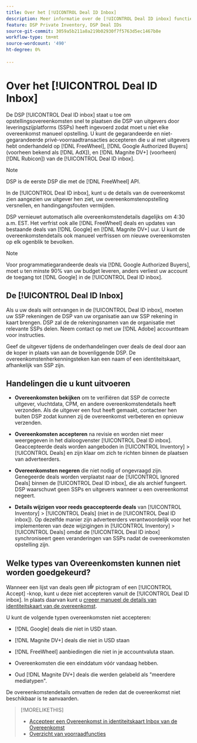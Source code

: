 ```yaml
---
title: Over het [!UICONTROL Deal ID Inbox]
description: Meer informatie over de [!UICONTROL Deal ID inbox] functie, waarmee u persoonlijke deals kunt accepteren die u al met uitgevers hebt onderhandeld op [!DNL FreeWheel], [!DNL Google Authorized Buyers] (voorheen bekend als [!DNL AdX]), and [!DNL Magnite DV+] (voorheen) [!DNL Rubicon]).
feature: DSP Private Inventory, DSP Deal IDs
source-git-commit: 3059a5b211a8a219b02930f7f5763d5ec1467b8e
workflow-type: tm+mt
source-wordcount: '490'
ht-degree: 0%

---
```


# Over het [!UICONTROL Deal ID Inbox]

De DSP [!UICONTROL Deal ID inbox] staat u toe om opstellingsovereenkomsten snel te plaatsen die DSP van uitgevers door leveringszijplatforms (SSPs) heeft ingevoerd zodat moet u niet elke overeenkomst manueel opstelling. U kunt de gegarandeerde en niet-gegarandeerde privé-voorraadtransacties accepteren die u al met uitgevers hebt onderhandeld op [!DNL FreeWheel], [!DNL Google Authorized Buyers] (voorheen bekend als [!DNL AdX]), en [!DNL Magnite DV+] (voorheen) [!DNL Rubicon]) van de [!UICONTROL Deal ID inbox].

>[!NOTE]
>
>DSP is de eerste DSP die met de [!DNL FreeWheel] API.

In de [!UICONTROL Deal ID inbox], kunt u de details van de overeenkomst zien aangezien uw uitgever hen ziet, uw overeenkomstenopstelling versnellen, en handingangsfouten vermijden.

<!-- 
Accepting a deal automatically pre-populates a new Deal ID record with details from the publisher, and you need to enter only the publisher [always? or just in some cases?], the media type, who can access the deal, and any attribute labels to apply to the deal so it's easy to find. [Are labels a dimension you can report on?]

For each available deal, you can review the deal details sent directly from the publisher. Some deals are grouped as proposals (packages), and you can see the individual deal details by reviewing the deal.
   
You can accept any available deal or move an incorrect deal to the Ignored Deals tab. You can also un-ignore deals, which moves them back to the New Deals tab so you can potentially accept them.

For each deal, you can select one publisher and one media type (Desktop Video, Mobile Video, Connected TV, Display, or Audio), and you can share the deal with specific advertisers and with all advertisers for a specific account.
 -->

DSP vernieuwt automatisch alle overeenkomstendetails dagelijks om 4:30 a.m. EST. Het verfrist ook alle [!DNL FreeWheel] deals en updates van bestaande deals van [!DNL Google] en [!DNL Magnite DV+] uur. U kunt de overeenkomstendetails ook manueel verfrissen om nieuwe overeenkomsten op elk ogenblik te bevolken.

<!-- MC: I'm not sure where I got the following. Is this currently true? -->
>[!NOTE]
>
>Voor programmatiegarandeerde deals via [!DNL Google Authorized Buyers], moet u ten minste 90% van uw budget leveren, anders verliest uw account de toegang tot [!DNL Google] in de [!UICONTROL Deal ID inbox].

## De [!UICONTROL Deal ID Inbox]

Als u uw deals wilt ontvangen in de [!UICONTROL Deal ID inbox], moeten uw SSP rekeningen de DSP van uw organisatie aan uw SSP rekening in kaart brengen. DSP zal de de rekeningsnamen van de organisatie met relevante SSPs delen. Neem contact op met uw [!DNL Adobe] accountteam voor instructies.

Geef de uitgever tijdens de onderhandelingen over deals de deal door aan de koper in plaats van aan de bovenliggende DSP. De overeenkomstenherkenningsteken kan een naam of een identiteitskaart, afhankelijk van SSP zijn.

## Handelingen die u kunt uitvoeren

* **Overeenkomsten bekijken** om te verifiëren dat SSP de correcte uitgever, vluchtdata, CPM, en andere overeenkomstendetails heeft verzonden. Als de uitgever een fout heeft gemaakt, contacteer hen buiten DSP zodat kunnen zij de overeenkomst verbeteren en opnieuw verzenden.

* **Overeenkomsten accepteren** na revisie en worden niet meer weergegeven in het dialoogvenster [!UICONTROL Deal ID inbox]. Geaccepteerde deals worden aangeboden in [!UICONTROL Inventory] > [!UICONTROL Deals] en zijn klaar om zich te richten binnen de plaatsen van adverteerders.

* **Overeenkomsten negeren** die niet nodig of ongevraagd zijn. Genegeerde deals worden verplaatst naar de [!UICONTROL Ignored Deals] binnen de [!UICONTROL Deal ID inbox], die als archief fungeert. DSP waarschuwt geen SSPs en uitgevers wanneer u een overeenkomst negeert.

* **Details wijzigen voor reeds geaccepteerde deals** van [!UICONTROL Inventory] > [!UICONTROL Deals] (niet in de [!UICONTROL Deal ID inbox]). Op dezelfde manier zijn adverteerders verantwoordelijk voor het implementeren van deze wijzigingen in [!UICONTROL Inventory] > [!UICONTROL Deals] omdat de [!UICONTROL Deal ID inbox] synchroniseert geen veranderingen van SSPs nadat de overeenkomsten opstelling zijn.

## Welke types van Overeenkomsten kunnen niet worden goedgekeurd?

Wanneer een lijst van deals geen ![Accepteren](/help/dsp/assets/accept.png) pictogram of een [!UICONTROL Accept] -knop, kunt u deze niet accepteren vanuit de [!UICONTROL Deal ID inbox]. In plaats daarvan kunt u [creeer manueel de details van identiteitskaart van de overeenkomst](/help/dsp/inventory/deal-id-create.md).

U kunt de volgende typen overeenkomsten niet accepteren:

* [!DNL Google] deals die niet in USD staan.

* [!DNL Magnite DV+] deals die niet in USD staan

* [!DNL FreeWheel] aanbiedingen die niet in je accountvaluta staan.

* Overeenkomsten die een einddatum vóór vandaag hebben.

* Oud [!DNL Magnite DV+] deals die werden gelabeld als &quot;meerdere mediatypen&quot;.

De overeenkomstendetails omvatten de reden dat de overeenkomst niet beschikbaar is te aanvaarden.

>[!MORELIKETHIS]
>
>* [Accepteer een Overeenkomst in identiteitskaart Inbox van de Overeenkomst](deal-id-inbox-accept.md)
>* [Overzicht van voorraadfuncties](inventory-overview.md)

